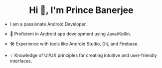 <h1 align="center">Hi 👋, I'm Prince Banerjee</h1>

- I am a passionate Android Developer.
  
- 📱 Proficient in Android app development using Java/Kotlin.

- 🛠️ Experience with tools like Android Studio, Git, and Firebase.

- 💡 Knowledge of UI/UX principles for creating intuitive and user-friendly interfaces.
